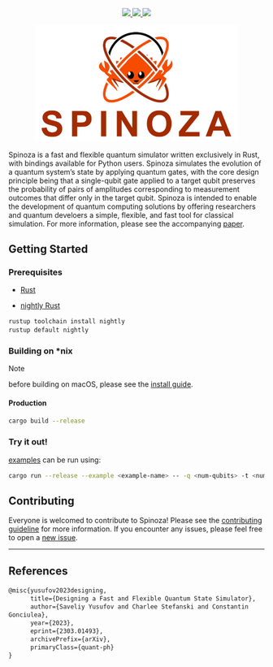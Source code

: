 <p align="center">
  <!-- Tests -->
  <a href="https://github.com/QuState/spinoza/actions/workflows/rust.yml">
    <img src="https://img.shields.io/github/actions/workflow/status/PennyLaneAI/PennyLane/tests.yml?branch=master&style=flat-square" />
  </a>
  <!-- CodeCov -->
  <a href="https://app.codecov.io/gh/QuState/spinoza">
    <img src="https://img.shields.io/codecov/c/github/QuState/spinoza?style=flat-square&logo=codecov" />
  </a>
  <!-- Docs -->
  <a href="https://qustate.github.io/spinoza">
    <img src="https://img.shields.io/badge/docs-passing-brightgreen" />
  </a>
</p>

<p align="center">
<img src="assets/logo.png" width="400">
</p>

Spinoza is a fast and flexible quantum simulator written exclusively in Rust,
with bindings available for Python users. Spinoza simulates the evolution of a
quantum system’s state by applying quantum gates, with the core design
principle being that a single-qubit gate applied to a target qubit preserves
the probability of pairs of amplitudes corresponding to measurement outcomes
that differ only in the target qubit. Spinoza is intended to enable the
development of quantum computing solutions by offering researchers and quantum
develoers a simple, flexible, and fast tool for classical simulation. For more
information, please see the accompanying
[paper](https://arxiv.org/pdf/2303.01493.pdf).

## Getting Started

### Prerequisites
- [Rust](https://www.rust-lang.org/learn/get-started)

- [nightly Rust](https://rust-lang.github.io/rustup/concepts/channels.html)
```bash
rustup toolchain install nightly
rustup default nightly
```
### Building on *nix
> [!NOTE] 
> before building on macOS, please see the [install guide](INSTALL.md).

#### Production
```bash
cargo build --release
```
### Try it out!
[examples](https://github.com/QuState/spinoza/tree/main/spinoza/examples) can be run using:
```bash
cargo run --release --example <example-name> -- -q <num-qubits> -t <num-threads>
```

## Contributing

Everyone is welcomed to contribute to Spinoza! Please see the [contributing guideline](CONTRIBUTING.md) for
more information. If you encounter any issues, please feel free to open a [new issue](https://github.com/QuState/spinoza/issues/new).

___

## References
```
@misc{yusufov2023designing,
      title={Designing a Fast and Flexible Quantum State Simulator},
      author={Saveliy Yusufov and Charlee Stefanski and Constantin Gonciulea},
      year={2023},
      eprint={2303.01493},
      archivePrefix={arXiv},
      primaryClass={quant-ph}
}
```
